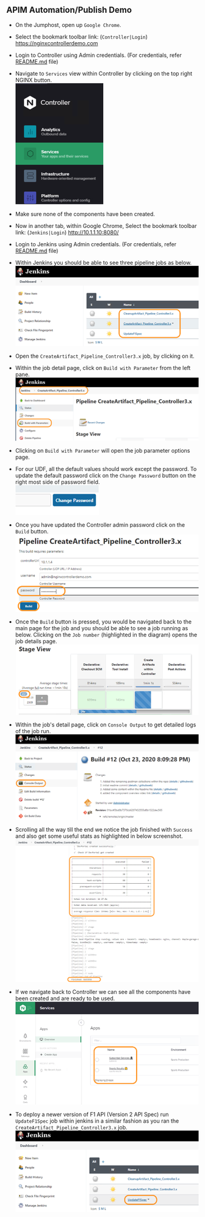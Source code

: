 ## APIM Automation/Publish Demo
- On the Jumphost, open up `Google Chrome`.

- Select the bookmark toolbar link: (`Controller|Login`) https://nginxcontrollerdemo.com 

- Login to Controller using Admin credentials. (For credentials, refer [README.md](../README.md#demo-environment-related-credentials) file)

- Navigate to `Services` view within Controller by clicking on the top right NGINX button.<br>
![services view](./Media/01_Controller_Services_view.png)

- Make sure none of the components have been created.

- Now in another tab, within Google Chrome, Select the bookmark toolbar link: (`Jenkins|Login`) http://10.1.1.10:8080/
  
- Login to Jenkins using Admin credentials. (For credentials, refer [README.md](../README.md#demo-environment-related-credentials) file)

- Within Jenkins you should be able to see three pipeline jobs as below.<br>
  ![Jenkins Dashboard](./Media/Automation/01_Jenkins_Dashboard.png)

- Open the `CreateArtifact_Pipeline_Controller3.x` job, by clicking on it. 

- Within the job detail page, click on `Build with Parameter` from the left pane.<br>
  ![Jenkins Build with Param](Media/Automation/02_Jenkins_Build_with_param.png)

- Clicking on `Build with Parameter` will open the job parameter options page.
  
- For our UDF, all the default values should work except the password. To update the default password click on the `Change Password` button on the right most side of password field.<br/>
  ![Jenkins Job Change Password](Media/Automation/03_change_password_button.png)

- Once you have updated the Controller admin password click on the `Build` button.<br>
  ![Jenkins Job build](Media/Automation/04_Jenkins_Job_Build.png)

- Once the `Build` button is pressed, you would be navigated back to the main page for the job and you should be able to see a job running as below. Clicking on the `Job number` (highlighted in the diagram) opens the job details page.<br>
  ![Jenkins Job Run](Media/Automation/05_Jenkins_Job_Run.png)

- Within the job's detail page, click on `Console Output` to get detailed logs of the job run.<br>
  ![Jenkins Job Details](Media/Automation/06_Jenkins_Job_details.png)

- Scrolling all the way till the end we notice the job finished with `Success` and also get some useful stats as highlighted in below screenshot.<br>
  ![Jenkins console output](Media/Automation/07_Jenkins_Console_output.png)

- If we navigate back to Controller we can see all the components have been created and are ready to be used.<br>
  ![Controller Services Populated](Media/Automation/08_Controller_Services_populated.png)

- To deploy a newer version of F1 API (Version 2 API Spec) run `UpdateF1Spec` job within jenkins in a similar fashion as you ran the `CreateArtifact_Pipeline_Controller3.x` job.<br>
  ![Jenkins UpdateF1Spec](Media/Automation/09_Jenkins_F1V2_job.png)
